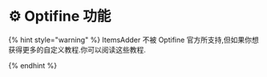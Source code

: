 # ⚙ Optifine 功能

{% hint style="warning" %}
ItemsAdder 不被 Optifine 官方所支持,但如果你想获得更多的自定义教程.你可以阅读这些教程.

{% endhint %}
